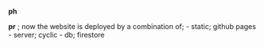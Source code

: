 **ph**

**pr**
; now the website is deployed by a combination of; - static; github pages - server; cyclic - db; firestore
